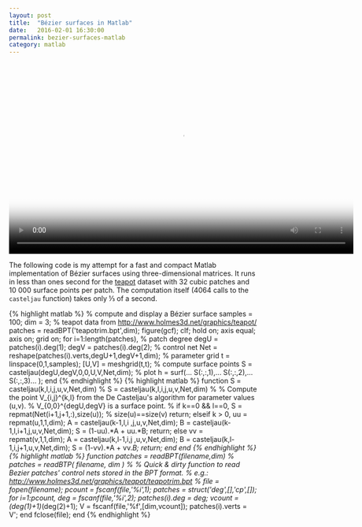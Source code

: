 ```yaml
---
layout: post
title:  "Bézier surfaces in Matlab"
date:   2016-02-01 16:30:00
permalink: bezier-surfaces-matlab
category: matlab
---
```


<div style="text-align:center;">
    <video width="700" height="388" poster="/assets/teapot.gif" autoplay loop>
        <source src="/assets/teapot.mp4" type="video/mp4">
        Your browser does not support the video tag.
    </video>
</div>

The following code is my attempt for a fast and compact Matlab implementation of Bézier surfaces using three-dimensional matrices. It runs in less than ones second for the [teapot](http://www.holmes3d.net/graphics/teapot/teapotrim.bpt) dataset with 32 cubic patches and 10 000 surface points per patch. The computation itself (4064 calls to the `casteljau` function) takes only &#8531; of a second.

{% highlight matlab %}
% compute and display a Bézier surface
samples = 100;
dim     = 3;
% teapot data from http://www.holmes3d.net/graphics/teapot/
patches = readBPT('teapotrim.bpt',dim);
figure(gcf); clf; hold on; axis equal; axis on; grid on;
for i=1:length(patches),
    % patch degree
    degU = patches(i).deg(1);
    degV = patches(i).deg(2);
    % control net
    Net = reshape(patches(i).verts,degU+1,degV+1,dim);
    % parameter grid
    t = linspace(0,1,samples);
    [U,V] = meshgrid(t,t);
    % compute surface points
    S = casteljau(degU,degV,0,0,U,V,Net,dim);
    % plot
    h = surf(...
        S(:,:,1),...
        S(:,:,2),...
        S(:,:,3)...
    );
end
{% endhighlight %}
{% highlight matlab %}
function S = casteljau(k,l,i,j,u,v,Net,dim)
% S = casteljau(k,l,i,j,u,v,Net,dim)
%
%   Compute the point V_{i,j}^{k,l} from the De Casteljau's algorithm for parameter values (u,v).
%   V_{0,0}^{degU,degV} is a surface point.
%
    if k==0 && l==0,
        S = repmat(Net(i+1,j+1,:),size(u)); % size(u)==size(v)
        return;
    elseif k > 0,
        uu = repmat(u,1,1,dim);
        A = casteljau(k-1,l,i  ,j,u,v,Net,dim);
        B = casteljau(k-1,l,i+1,j,u,v,Net,dim);
        S = (1-uu).*A + uu.*B;
        return;
    else
        vv = repmat(v,1,1,dim);
        A = casteljau(k,l-1,i,j  ,u,v,Net,dim);
        B = casteljau(k,l-1,i,j+1,u,v,Net,dim);
        S = (1-vv).*A + vv.*B;
        return;
    end
end
{% endhighlight %}
{% highlight matlab %}
function patches = readBPT(filename,dim)
% patches = readBTP( filename, dim )
%
%   Quick & dirty function to read Bezier patches' control nets stored in the BPT format.
%   e.g.: http://www.holmes3d.net/graphics/teapot/teapotrim.bpt
%
    file = fopen(filename);
    pcount = fscanf(file,'%i',1);
    patches = struct('deg',[],'cp',[]);
    for i=1:pcount,
        deg = fscanf(file,'%i',2);
        patches(i).deg = deg;
        vcount = (deg(1)+1)*(deg(2)+1);
        V = fscanf(file,'%f',[dim,vcount]);
        patches(i).verts = V';
    end
    fclose(file); 
end
{% endhighlight %}